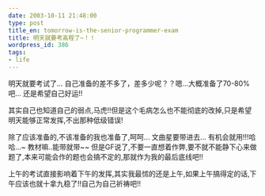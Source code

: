 ```yaml
---
date: 2003-10-11 21:48:00
type: post
title_en: tomorrow-is-the-senior-programmer-exam
title: 明天就要考高程了~！！
wordpress_id: 386
tags:
- life
---
```


明天就要考试了... 自己准备的差不多了，差多少呢？？嗯...大概准备了70-80%吧... 还是希望自己好运!! 

其实自己也知道自己的弱点,马虎!!但是这个毛病怎么也不能彻底的改掉,只是希望明天能够正常发挥,不出那种低级错误! 

除了应该准备的,不该准备的我也准备了,呵呵... 文曲星要带进去... 有机会就用!!!哈哈...~ 教材嘛..能带就带~~ 但是GF说了,不要一直想着作弊,要不就不能静下心来做题了,本来可能会作的题也会搞不定的,那就作为我的最后底线吧!! 

上午的考试直接影响着下午的发挥,其实我最怵的还是上午,如果上午搞得定的话,下午应该也就十拿九稳了!!自己为自己祈祷吧!!

